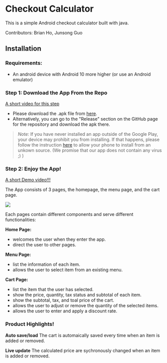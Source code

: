 # Checkout Calculator
This is a simple Android checkout calculator built with java.

Contributors: Brian Ho, Junsong Guo

## Installation

### Requirements:
- An android device with Android 10 more higher (or use an Android emulator)

### Step 1: Download the App From the Repo
[A short video for this step](https://youtube.com/shorts/n8KWAAbDvPM?feature=share)
- Please download the .apk file from [here](https://github.com/csc301-fall-2022/assignment-2-128-bbrianh-tynerg/releases/download/v1.0/CheckoutCalculator_v1.0.0.apk).
- Alternatively, you can go to the "Release" section on the GitHub page for the repository and download the apk there.
> _Note:_ If you have never installed an app outside of the Google Play, your device may prohibit you from installing. If that happens, please follow the instruction [here](https://www.maketecheasier.com/install-apps-from-unknown-sources-android/) to allow your phone to install from an unkown source. (We promise that our app does not contain any virus ;) )

### Step 2: Enjoy the App!

[A short Demo video!!!](https://youtu.be/Wh6iBVppPe8)

The App consists of 3 pages, the homepage, the menu page, and the cart page.

<img src="https://github.com/csc301-fall-2022/assignment-2-128-bbrianh-tynerg/blob/report/images/pages.png">

Each pages contain different components and serve different functionalities:

**Home Page:** 
- welcomes the user when they enter the app. 
- direct the user to other pages.

**Menu Page:** 
- list the information of each item.
- allows the user to select item from an existing menu.

**Cart Page:** 
- list the item that the user has selected. 
- show the price, quantity, tax status and subtotal of each item.
- show the subtotal, tax, and toal price of the cart.
- allows the user to adjust or remove the quantity of the selected items.
- allows the user to enter and apply a discount rate.

### Product Highlights!
**Auto save/load**
The cart is automaically saved every time when an item is added or removed.

**Live update**
The calculated price are sychronously changed when an item is added or removed.
